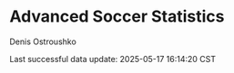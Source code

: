 # Advanced Soccer Statistics
Denis Ostroushko

<!-- gfm -->

Last successful data update: 2025-05-17 16:14:20 CST
